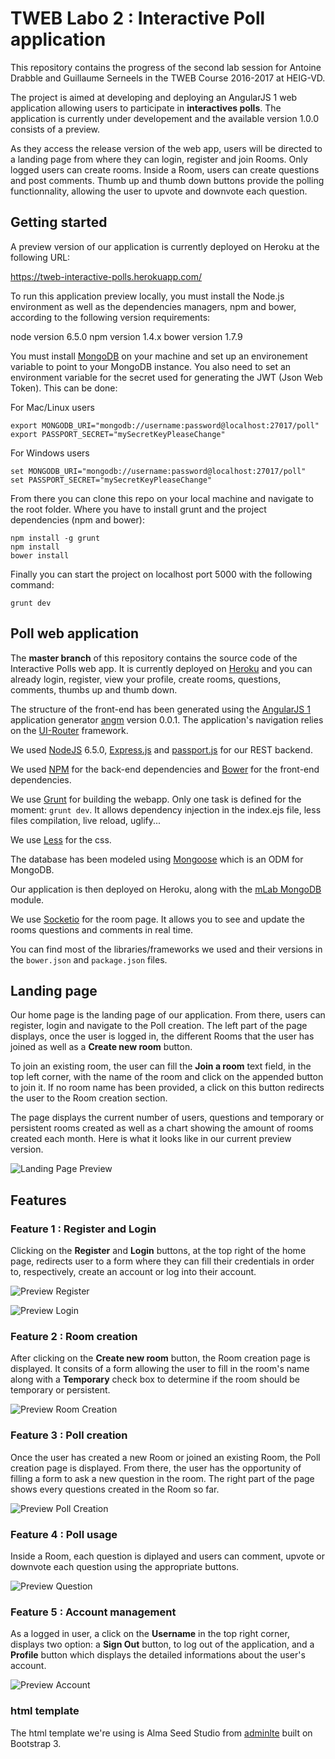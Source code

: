 # TWEB Labo 2 : Interactive Poll application

This repository contains the progress of the second lab session for Antoine Drabble and Guillaume Serneels in the TWEB Course 2016-2017 at HEIG-VD. 

The project is aimed at developing and deploying an AngularJS 1 web application allowing users to participate in **interactives polls**. The application is currently under developement and the available version 1.0.0 consists of a preview.

As they access the release version of the web app, users will be directed to a landing page from where they can login, register and join Rooms. Only logged users can create rooms.
Inside a Room, users can create questions and post comments. Thumb up and thumb down buttons provide the polling functionnality, allowing the user to upvote and downvote each question.


## Getting started

A preview version of our application is currently deployed on Heroku at the following URL:

https://tweb-interactive-polls.herokuapp.com/

To run this application preview locally, you must install the Node.js environment as well as the dependencies managers, npm and bower, according to the following version requirements:

node version 6.5.0
npm version 1.4.x
bower version 1.7.9

You must install [MongoDB](https://docs.mongodb.com/getting-started/shell/installation/) on your machine and set up an environement variable to point to your MongoDB instance.
You also need to set an environment variable for the secret used for generating the JWT (Json Web Token). This can be done:

For Mac/Linux users

```
export MONGODB_URI="mongodb://username:password@localhost:27017/poll"
export PASSPORT_SECRET="mySecretKeyPleaseChange"
```

For Windows users

```
set MONGODB_URI="mongodb://username:password@localhost:27017/poll"
set PASSPORT_SECRET="mySecretKeyPleaseChange"
```

From there you can clone this repo on your local machine and navigate to the root folder. Where you have to install grunt and the project dependencies (npm and bower):

```
npm install -g grunt
npm install
bower install
```

Finally you can start the project on localhost port 5000 with the following command:

```
grunt dev
```

## Poll web application

The **master branch** of this repository contains the source code of the Interactive Polls web app. It is currently deployed on [Heroku](www.heroku.com) and you can already login, register, view your profile, create rooms, questions, comments, thumbs up and thumb down.

The structure of the front-end has been generated using the [AngularJS 1](https://angularjs.org) application generator [angm](https://github.com/newaeonweb/generator-angm) version 0.0.1. The application's navigation relies on the [UI-Router](https://github.com/angular-ui/ui-router) framework.

We used [NodeJS](https://nodejs.org/en/) 6.5.0, [Express.js](http://expressjs.com/) and [passport.js](http://passportjs.org/) for our REST backend.

We used [NPM](https://www.npmjs.com/) for the back-end dependencies and [Bower](https://bower.io/) for the front-end dependencies.

We use [Grunt](http://gruntjs.com/) for building the webapp. Only one task is defined for the moment: `grunt dev`. It allows dependency injection in the index.ejs file, less files compilation, live reload, uglify...

We use [Less](http://lesscss.org/) for the css.

The database has been modeled using [Mongoose](http://mongoosejs.com/) which is an ODM for MongoDB.

Our application is then deployed on Heroku, along with the [mLab MongoDB](https://elements.heroku.com/addons/mongolab) module.

We use [Socketio](http://socket.io/) for the room page. It allows you to see and update the rooms questions and comments in real time.

You can find most of the libraries/frameworks we used and their versions in the `bower.json` and `package.json` files. 

## Landing page

Our home page is the landing page of our application. From there, users can register, login and navigate to the Poll creation. The left part of the page displays, once the user is logged in, the different Rooms that the user has joined as well as a **Create new room** button. 

To join an existing room, the user can fill the **Join a room** text field, in the top left corner, with the name of the room and click on the appended button to join it. If no room name has been provided, a click on this button redirects the user to the Room creation section.

The page displays the current number of users, questions and temporary or persistent rooms created as well as a chart showing the amount of rooms created each month. Here is what it looks like in our current preview version.

![Landing Page Preview](images/preview1.png)

## Features

### Feature 1 : Register and Login

Clicking on the **Register** and **Login** buttons, at the top right of the home page, redirects user to a form where they can fill their credentials in order to, respectively, create an account or log into their account.

![Preview Register](images/preview_register.png)

![Preview Login](images/preview_login.png)


### Feature 2 : Room creation

After clicking on the **Create new room** button, the Room creation page is displayed. It consits of a form allowing the user to fill in the room's name along with a **Temporary** check box to determine if the room should be temporary or persistent.

![Preview Room Creation](images/preview_room_create.png)

### Feature 3 : Poll creation

Once the user has created a new Room or joined an existing Room, the Poll creation page is displayed. From there, the user has the opportunity of filling a form to ask a new question in the room.
The right part of the page shows every questions created in the Room so far.

![Preview Poll Creation](images/preview2.png)

### Feature 4 : Poll usage

Inside a Room, each question is diplayed and users can comment, upvote or downvote each question using the appropriate buttons.

![Preview Question](images/preview_question.png)

### Feature 5 : Account management

As a logged in user, a click on the **Username** in the top right corner, displays two option: a **Sign Out** button, to log out of the application, and a **Profile** button which displays the detailed informations about the user's account.

![Preview Account](images/preview_account.png)




### html template

The html template we're using is Alma Seed Studio from [adminlte](https://almsaeedstudio.com/) built on Bootstrap 3.


